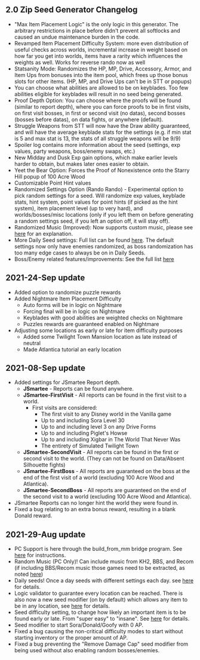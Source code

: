 ## 2.0 Zip Seed Generator Changelog
 
- "Max Item Placement Logic" is the only logic in this generator. The arbitrary restrictions in place before didn't prevent all softlocks and caused an undue maintenance burden in the code.  
- Revamped Item Placement Difficulty System: more even distribution of useful checks across worlds, incremental increase in weight based on how far you get into worlds, items have a rarity which influences the weights as well. Works for reverse rando now as well
- Statsanity Mode: Randomizes the HP, MP, Drive, Accessory, Armor, and Item Ups from bonuses into the item pool, which frees up those bonus slots for other items. (HP, MP, and Drive Ups can't be in STT or popups)
- You can choose what abilities are allowed to be on keyblades. Too few abilities eligible for keyblades will result in no seed being generated.
- Proof Depth Option: You can choose where the proofs will be found (similar to report depth), where you can force proofs to be in first visits, on first visit bosses, in first or second visit (no datas), second bosses (bosses before datas), on data fights, or anywhere (default).
- Struggle Weapons from STT will now have the Draw ability guaranteed, and will have the average keyblade stats for the settings (e.g. if min stat is 5 and max stat is 13, the stats of all struggle weapons will be 9/9)
- Spoiler log contains more information about the seed (settings, exp values, party weapons, boss/enemy swaps, etc.)
- New Midday and Dusk Exp gain options, which make earlier levels harder to obtain, but makes later ones easier to obtain.
- Yeet the Bear Option: Forces the Proof of Nonexistence onto the Starry Hill popup of 100 Acre Wood
- Customizable Point Hint values
- Randomized Settings Option (Rando Rando) - Experimental option to pick random settings for a seed. Will randomize exp values, keyblade stats, hint system, point values for point hints (if picked as the hint system), item placement level (up to very hard), and worlds/bosses/misc locations (only if you left them on before generating a random settings seed, if you left an option off, it will stay off).
- Randomized Music (Improved): Now supports custom music, please see [here](https://github.com/tommadness/KH2Randomizer/blob/2.0/helpinfo/music.md) for an explanation.
- More Daily Seed settings: Full list can be found [here](https://github.com/tommadness/KH2Randomizer/blob/2.0/helpinfo/dailyseeds.md). The default settings now only have enemies randomized, as boss randomization has too many edge cases to always be on in Daily Seeds.
- Boss/Enemy related features/improvements: See the full list [here](https://github.com/thundrio-kh/khbr/blob/master/CHANGELOG)

## 2021-24-Sep update
- Added option to randomize puzzle rewards
- Added Nightmare Item Placement Difficulty
  - Auto forms will be in logic on Nightmare
  - Forcing final will be in logic on Nightmare
  - Keyblades with good abilities are weighted checks on Nightmare
  - Puzzles rewards are guaranteed enabled on Nightmare
- Adjusting some locations as early or late for item difficulty purposes
  - Added some Twilight Town Mansion location as late instead of neutral
  - Made Atlantica tutorial an early location

## 2021-08-Sep update
- Added settings for JSmartee Report depth.
  - **JSmartee** - Reports can be found anywhere.
  - **JSmartee-FirstVisit** - All reports can be found in the first visit to a world.
    - First visits are considered:
      * The first visit to any Disney world in the Vanilla game
      * Up to and including Sora Level 30
      * Up to and including level 3 on any Drive Forms
      * Up to and including Piglet's Howse
      * Up to and including Xigbar in The World That Never Was
      * The entirety of Simulated Twilight Town
  - **JSmartee-SecondVisit** - All reports can be found in the first or second visit to the world. (They can not be found on Data/Absent Silhouette fights)
  - **JSmartee-FirstBoss** - All reports are guaranteed on the boss at the end of the first visit of a world (excluding 100 Acre Wood and Atlantica).
  - **JSmartee-SecondBoss** - All reports are guaranteed on the end of the second visit to a world (excluding 100 Acre Wood and Atlantica).
- JSmartee Reports can no longer hint the world they were found in.
- Fixed a bug relating to an extra bonus reward, resulting in a blank Donald reward.


## 2021-29-Aug update
- PC Support is here through the build_from_mm bridge program. See [here](https://github.com/tommadness/KH2Randomizer/blob/master/helpinfo/pc.md) for instructions.
- Random Music (PC Only)! Can include music from KH2, BBS, and Recom (if including BBS/Recom music those games need to be extracted, as noted [here](https://github.com/tommadness/KH2Randomizer/blob/master/helpinfo/pc.md))
- Daily seeds! Once a day seeds with different settings each day. see [here](https://github.com/tommadness/KH2Randomizer/blob/master/helpinfo/dailyseeds.md) for details.
- Logic validator to guarantee every location can be reached. There is also now a new seed modifier (on by default) which allows any item to be in any location, see [here](https://pastebin.com/mNhYP9DV) for details.
- Seed difficulty setting, to change how likely an important item is to be found early or late. From "super easy" to "insane". See [here](https://pastebin.com/mNhYP9DV) for details.
- Seed modifier to start Sora/Donald/Goofy with 0 AP.
- Fixed a bug causing the non-critical difficulty modes to start without starting inventory or the proper amount of AP.
- Fixed a bug preventing the "Remove Damage Cap" seed modifier from being used without also enabling random bosses/enemies.
